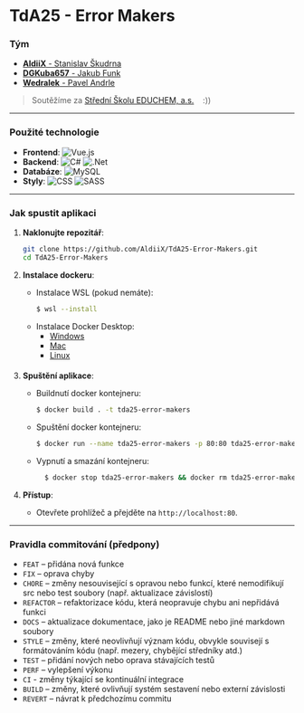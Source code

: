 # TdA25 - Error Makers

### Tým
- [**AldiiX** - Stanislav Škudrna](https://stanislavskudrna.cz)
- [**DGKuba657** - Jakub Funk](https://github.com/DGKuba657)
- [**Wedralek** - Pavel Andrle](https://github.com/Wedralda)

> Soutěžíme za [Střední Školu EDUCHEM, a.s.](https://educhem.cz)  &nbsp;&nbsp;&nbsp;:))

--- 

### Použité technologie
- **Frontend**: ![Vue.js](https://img.shields.io/badge/vuejs-%2335495e.svg?style=for-the-badge&logo=vuedotjs&logoColor=%234FC08D)
- **Backend**: ![C#](https://img.shields.io/badge/c%23-%23239120.svg?style=for-the-badge&logo=c-sharp&logoColor=white) ![.Net](https://img.shields.io/badge/.NET-5C2D91?style=for-the-badge&logo=.net&logoColor=white)
- **Databáze**: ![MySQL](https://img.shields.io/badge/mysql-4479A1.svg?style=for-the-badge&logo=mysql&logoColor=white)
- **Styly**: ![CSS](https://img.shields.io/badge/css3-%231572B6.svg?style=for-the-badge&logo=css3&logoColor=white) ![SASS](https://img.shields.io/badge/SASS-hotpink.svg?style=for-the-badge&logo=SASS&logoColor=white)

---

### Jak spustit aplikaci

1. **Naklonujte repozitář**:
   ```bash
   git clone https://github.com/AldiiX/TdA25-Error-Makers.git
   cd TdA25-Error-Makers
   ```

2. **Instalace dockeru**:
    - Instalace WSL (pokud nemáte):
      ```bash
      $ wsl --install
      ```
    - Instalace Docker Desktop:
        - [Windows](https://docs.docker.com/docker-for-windows/install/)
        - [Mac](https://docs.docker.com/docker-for-mac/install/)
        - [Linux](https://docs.docker.com/engine/install/)
    ####
3. **Spuštění aplikace**:
    - Buildnutí docker kontejneru:
      ```bash
      $ docker build . -t tda25-error-makers
      ```
    - Spuštění docker kontejneru:
      ```bash
      $ docker run --name tda25-error-makers -p 80:80 tda25-error-makers
      ```
    - Vypnutí a smazání kontejneru:
      ```bash
        $ docker stop tda25-error-makers && docker rm tda25-error-makers
      ```

4. **Přístup**:
    - Otevřete prohlížeč a přejděte na `http://localhost:80`.

---

### Pravidla commitování (předpony)
- `FEAT` – přidána nová funkce
- `FIX` – oprava chyby
- `CHORE` – změny nesouvisející s opravou nebo funkcí, které nemodifikují src nebo test soubory (např. aktualizace závislostí)
- `REFACTOR` – refaktorizace kódu, která neopravuje chybu ani nepřidává funkci
- `DOCS` – aktualizace dokumentace, jako je README nebo jiné markdown soubory
- `STYLE` – změny, které neovlivňují význam kódu, obvykle souvisejí s formátováním kódu (např. mezery, chybějící středníky atd.)
- `TEST` – přidání nových nebo oprava stávajících testů
- `PERF` – vylepšení výkonu
- `CI` - změny týkající se kontinuální integrace
- `BUILD` – změny, které ovlivňují systém sestavení nebo externí závislosti
- `REVERT` – návrat k předchozímu commitu
